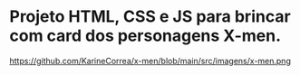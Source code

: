 # Projeto HTML, CSS e JS para brincar com card dos personagens X-men.
https://github.com/KarineCorrea/x-men/blob/main/src/imagens/x-men.png
